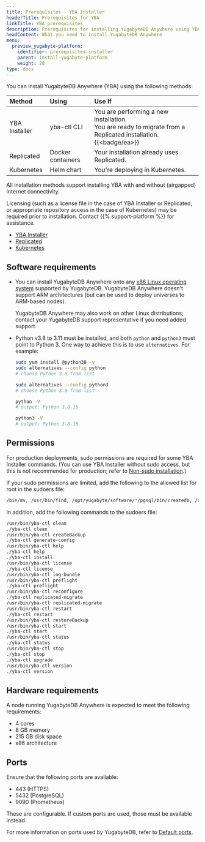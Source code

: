 ```yaml
---
title: Prerequisites - YBA Installer
headerTitle: Prerequisites for YBA
linkTitle: YBA prerequisites
description: Prerequisites for installing YugabyteDB Anywhere using YBA Installer
headContent: What you need to install YugabyteDB Anywhere
menu:
  preview_yugabyte-platform:
    identifier: prerequisites-installer
    parent: install-yugabyte-platform
    weight: 20
type: docs
---
```


You can install YugabyteDB Anywhere (YBA) using the following methods:

| Method | Using | Use If |
| :--- | :--- | :--- |
| YBA Installer | yba-ctl CLI | You are performing a new installation.<br>You are ready to migrate from a Replicated installation. {{<badge/ea>}} |
| Replicated | Docker containers | Your installation already uses Replicated. |
| Kubernetes | Helm chart | You're deploying in Kubernetes. |

All installation methods support installing YBA with and without (airgapped) Internet connectivity.

Licensing (such as a license file in the case of YBA Installer or Replicated, or appropriate repository access in the case of Kubernetes) may be required prior to installation. Contact {{% support-platform %}} for assistance.

<ul class="nav nav-tabs-alt nav-tabs-yb">

  <li>
    <a href="../installer/" class="nav-link active">
      <i class="fa-solid fa-building" aria-hidden="true"></i>YBA Installer</a>
  </li>

  <li>
    <a href="../default/" class="nav-link">
      <i class="fa-solid fa-cloud"></i>Replicated</a>
  </li>

  <li>
    <a href="../kubernetes/" class="nav-link">
      <i class="fa-regular fa-dharmachakra" aria-hidden="true"></i>Kubernetes</a>
  </li>

</ul>

## Software requirements

- You can install YugabyteDB Anywhere onto any [x86 Linux operating system](../../../../reference/configuration/operating-systems/) supported by YugabyteDB. YugabyteDB Anywhere doesn't support ARM architectures (but can be used to deploy universes to ARM-based nodes).

    YugabyteDB Anywhere may also work on other Linux distributions; contact your YugabyteDB support representative if you need added support.

- Python v3.8 to 3.11 must be installed, and both `python` and `python3` must point to Python 3. One way to achieve this is to use `alternatives`. For example:

    ```sh
    sudo yum install @python38 -y
    sudo alternatives --config python
    # choose Python 3.8 from list

    sudo alternatives --config python3
    # choose Python 3.8 from list

    python -V
    # output: Python 3.8.16

    python3 -V
    # output: Python 3.8.16
    ```

## Permissions

For production deployments, sudo permissions are required for some YBA Installer commands. (You can use YBA Installer without sudo access, but this is not recommended for production; refer to [Non-sudo installation](../../install-software/installer/#non-sudo-installation).)

If your sudo permissions are limited, add the following to the allowed list for root in the sudoers file:

```sh
/bin/mv, /usr/bin/find, /opt/yugabyte/software/*/pgsql/bin/createdb, /opt/yugabyte/software/*/pgsql/bin/initdb
```

In addition, add the following commands to the sudoers file:

```sh
/usr/bin/yba-ctl clean
./yba-ctl clean
/usr/bin/yba-ctl createBackup
./yba-ctl generate-config 
/usr/bin/yba-ctl help
./yba-ctl help
./yba-ctl install
/usr/bin/yba-ctl license
./yba-ctl license
/usr/bin/yba-ctl log-bundle
/usr/bin/yba-ctl preflight
./yba-ctl preflight
/usr/bin/yba-ctl reconfigure
./yba-ctl replicated-migrate
/usr/bin/yba-ctl replicated-migrate
/usr/bin/yba-ctl restart
./yba-ctl restart
/usr/bin/yba-ctl restoreBackup
/usr/bin/yba-ctl start
./yba-ctl start
/usr/bin/yba-ctl status
./yba-ctl status
/usr/bin/yba-ctl stop
./yba-ctl stop
./yba-ctl upgrade
/usr/bin/yba-ctl version
./yba-ctl version
```

## Hardware requirements

A node running YugabyteDB Anywhere is expected to meet the following requirements:

- 4 cores
- 8 GB memory
- 215 GB disk space
- x86 architecture

## Ports

Ensure that the following ports are available:

- 443 (HTTPS)
- 5432 (PostgreSQL)
- 9090 (Prometheus)

These are configurable. If custom ports are used, those must be available instead.

For more information on ports used by YugabyteDB, refer to [Default ports](../../../../reference/configuration/default-ports).

